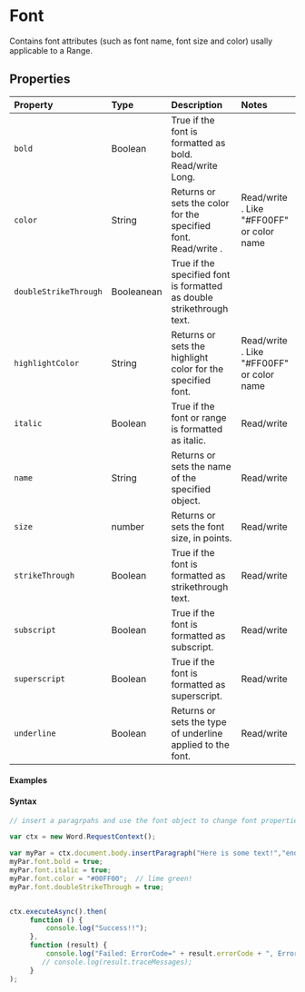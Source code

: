 # Font

Contains font attributes (such as font name, font size and color) usally applicable to a Range.

## Properties

| Property         | Type    |Description|Notes |
|:-----------------|:--------|:----------|:-----|
|`bold`| Boolean  | True if the font is formatted as bold. Read/write Long.| |
|`color`| String  | Returns or sets the color for the specified font. Read/write . |  Read/write .  Like "#FF00FF" or color name |
|`doubleStrikeThrough`| Booleanean  |True if the specified font is formatted as double strikethrough text.| |
|`highlightColor`| String  | Returns or sets the highlight color for the specified font. | Read/write .  Like "#FF00FF" or color name  |
|`italic`| Boolean  | True if the font or range is formatted as italic.  | Read/write |
|`name`| String  | Returns or sets the name of the specified object.  |Read/write |
|`size`| number  | Returns or sets the font size, in points.| Read/write|
|`strikeThrough`| Boolean  | True if the font is formatted as strikethrough text.|Read/write |
|`subscript`| Boolean  |True if the font is formatted as subscript. | Read/write |
|`superscript`| Boolean  | True if the font is formatted as superscript. | Read/write|
|`underline`|  Boolean  | Returns or sets the type of underline applied to the font. |Read/write |



#### Examples

#### Syntax
```js
// insert a paragrpahs and use the font object to change font properties

var ctx = new Word.RequestContext();

var myPar = ctx.document.body.insertParagraph("Here is some text!","end");
myPar.font.bold = true;
myPar.font.italic = true;
myPar.font.color = "#00FF00";  // lime green!
myPar.font.doubleStrikeThrough = true;


ctx.executeAsync().then(
	 function () {
		 console.log("Success!!");
	 },
	 function (result) {
		 console.log("Failed: ErrorCode=" + result.errorCode + ", ErrorMessage=" + result.errorMessage);
		// console.log(result.traceMessages);
	 }
);

```



